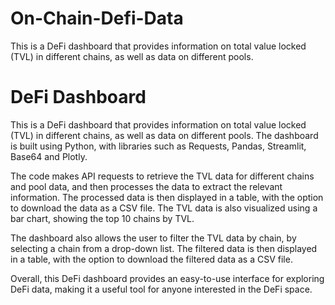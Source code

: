 # On-Chain-Defi-Data
This is a DeFi dashboard that provides information on total value locked (TVL) in different chains, as well as data on different pools. 

# DeFi Dashboard
This is a DeFi dashboard that provides information on total value locked (TVL) in different chains, as well as data on different pools. The dashboard is built using Python, with libraries such as Requests, Pandas, Streamlit, Base64 and Plotly.

The code makes API requests to retrieve the TVL data for different chains and pool data, and then processes the data to extract the relevant information. The processed data is then displayed in a table, with the option to download the data as a CSV file. The TVL data is also visualized using a bar chart, showing the top 10 chains by TVL.

The dashboard also allows the user to filter the TVL data by chain, by selecting a chain from a drop-down list. The filtered data is then displayed in a table, with the option to download the filtered data as a CSV file.

Overall, this DeFi dashboard provides an easy-to-use interface for exploring DeFi data, making it a useful tool for anyone interested in the DeFi space.

